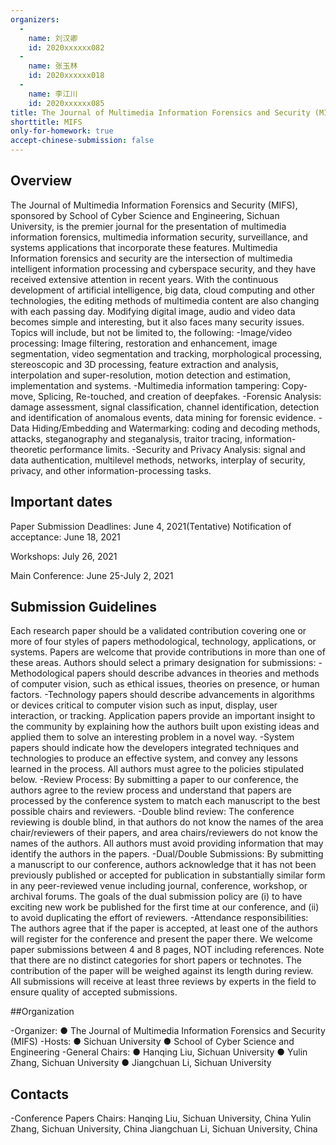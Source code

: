 ```yaml
---
organizers:
  -
    name: 刘汉卿
    id: 2020xxxxxx082
  -
    name: 张玉林
    id: 2020xxxxxx018
  -
    name: 李江川
    id: 2020xxxxxx085
title: The Journal of Multimedia Information Forensics and Security (MIFS)
shorttitle: MIFS
only-for-homework: true
accept-chinese-submission: false
---
```


## Overview

The Journal of Multimedia Information Forensics and Security (MIFS), sponsored by School of Cyber Science and Engineering, Sichuan University, is the premier journal for the 
presentation of multimedia information forensics, multimedia information security, surveillance, and systems applications that incorporate these features. Multimedia Information
forensics and security are the intersection of multimedia intelligent information processing and cyberspace security, and they have received extensive attention in recent years.
With the continuous development of artificial intelligence, big data, cloud computing and other technologies, the editing methods of multimedia content are also changing with 
each passing day. Modifying digital image, audio and video data becomes simple and interesting, but it also faces many security issues.
Topics will include, but not be limited to, the following:
-Image/video processing: Image filtering, restoration and enhancement, image segmentation, video segmentation and tracking, morphological processing, stereoscopic and 3D processing, 
feature extraction and analysis, interpolation and super-resolution, motion detection and estimation, implementation and systems.
-Multimedia information tampering: Copy-move, Splicing, Re-touched, and creation of deepfakes.
-Forensic Analysis: damage assessment, signal classification, channel identification, detection and identification of anomalous events, data mining for forensic evidence.
-Data Hiding/Embedding and Watermarking: coding and decoding methods, attacks, steganography and steganalysis, traitor tracing, information-theoretic performance limits.
-Security and Privacy Analysis: signal and data authentication, multilevel methods, networks, interplay of security, privacy, and other information-processing tasks.


## Important dates

Paper Submission Deadlines: June 4, 2021(Tentative)
Notification of acceptance: June 18, 2021

Workshops: July 26, 2021

Main Conference: June 25-July 2, 2021



## Submission Guidelines

Each research paper should be a validated contribution covering one or more of four styles of papers methodological, technology, applications, or systems. Papers are welcome that
provide contributions in more than one of these areas. Authors should select a primary designation for submissions:
-Methodological papers should describe advances in theories and methods of computer vision, such as ethical issues, theories on presence, or human factors.
-Technology papers should describe advancements in algorithms or devices critical to computer vision such as input, display, user interaction, or tracking.
Application papers provide an important insight to the community by explaining how the authors built upon existing ideas and applied them to solve an interesting problem in a 
novel way.
-System papers should indicate how the developers integrated techniques and technologies to produce an effective system, and convey any lessons learned in the process.
All authors must agree to the policies stipulated below.
-Review Process: By submitting a paper to our conference, the authors agree to the review process and understand that papers are processed by the conference system to match each 
manuscript to the best possible chairs and reviewers.
-Double blind review: The conference reviewing is double blind, in that authors do not know the names of the area chair/reviewers of their papers, and area chairs/reviewers do not
know the names of the authors. All authors must avoid providing information that may identify the authors in the papers.
-Dual/Double Submissions: By submitting a manuscript to our conference, authors acknowledge that it has not been previously published or accepted for publication in substantially
similar form in any peer-reviewed venue including journal, conference, workshop, or archival forums. 
The goals of the dual submission policy are (i) to have exciting new work be published for the first time at our conference, and (ii) to avoid duplicating the effort of reviewers.
-Attendance responsibilities: The authors agree that if the paper is accepted, at least one of the authors will register for the conference and present the paper there.
We welcome paper submissions between 4 and 8 pages, NOT including references. Note that there are no distinct categories for short papers or technotes. The contribution of the 
paper will be weighed against its length during review. All submissions will receive at least three reviews by experts in the field to ensure quality of accepted submissions. 


##Organization

-Organizer:
● The Journal of Multimedia Information Forensics and Security (MIFS)
-Hosts:
● Sichuan University
● School of Cyber Science and Engineering
-General Chairs:
● Hanqing Liu, Sichuan University
● Yulin Zhang, Sichuan University
● Jiangchuan Li, Sichuan University


## Contacts

-Conference Papers Chairs:
Hanqing Liu, Sichuan University, China
Yulin Zhang, Sichuan University, China
Jiangchuan Li, Sichuan University, China
